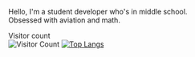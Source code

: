 Hello, I'm a student developer who's in middle school. <br>
Obsessed with aviation and math.

Visitor count <br>
![Visitor Count](https://profile-counter.glitch.me/Streakwind/count.svg)
[![Top Langs](https://github-readme-stats.vercel.app/api/top-langs/?username=Streakwind&layout=compact)](https://github.com/anuraghazra/github-readme-stats)
